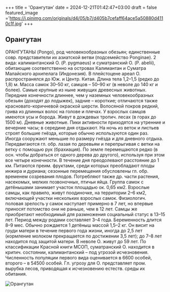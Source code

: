 +++
title = 'Орангутан'
date = 2024-12-21T01:42:47+03:00
draft = false
featured_image ='https://i.pinimg.com/originals/d4/05/b7/d405b7cefaff64ace5a50880d4110c1f.jpg'
+++
## Орангутан

ОРАНГУТА́НЫ (Pongo), род человекообразных обезьян; единственные совр. представители их азиатской ветви (подсемейство Ponginae). 2 вида: калимантанский О. (P. pygmaeus) и суматранский О. (P. abelii), обитающие соответственно на островах Калимантан и Суматра Малайского архипелага (Индонезия). В плейстоцене ареал О. распространялся до Юж. и Центр. Китая. Длина тела 1,2–1,5 (редко до 1,8) м. Масса самок 30–50 кг, самцов – 50–90 кг (в неволе до 140 кг и более). Самые крупные из ныне живущих древесных животных. Передние конечности длиннее, чем у наземных человекообразных обезьян (доходят до лодыжек), задние – короткие; отличаются также красновато-коричневой окраской шерсти. Волосяной покров редкий, грива из длинных волос на голове и плечах. У взрослых самцов имеются усы и борода. Живут в дождевых тропич. лесах (в горах до 1500 м). Дневные животные. Пики активности приходятся на утренние и вечерние часы; в середине дня отдыхают. На ночь из веток и листьев строят большие гнёзда, которые обычно используются один раз. Иногда сооружают меньшие по размеру гнёзда и для дневного отдыха. Передвигаются гл. обр. лазая по деревьям и перепрыгивая с ветки на ветку с помощью рук (брахиация). По земле перемещаются редко (в осн. чтобы добраться от одного дерева до другого), используя при этом все четыре конечности. В течение дня преодолевают расстояние до 1 км. Питаются преим. фруктами, среди которых преобладают плоды инжира и дуриана; сезонные перемещения обусловлены гл. обр. временем созревания плодов. Потребляют также др. части растения, насекомых, мелких позвоночных, птичьи яйца. Группа самок с детёнышами занимает участок площадью ок. 0,65 км2. Взрослые самцы, как правило, живут поодиночке, на территории 2–6 км2, включающей участки нескольких взрослых самок. Физиологич. половая зрелость у самок наступает примерно в 7 лет, но впервые приносят потомство они не раньше, чем в 12 лет. Самцы же приобретают необходимый для размножения социальный статус в 13–15 лет. Период между родами составляет 3–4 года. Беременность длится 8–9 мес. Обычно рождается 1 детёныш массой 1,5–2 кг. Он висит на груди матери в течение первого года жизни, иногда до 2,5 лет (кормление молоком прекращается по достижении 3,5 лет); до 7–8 лет находится под защитой матери. В неволе О. живут до 59 лет. По классификации Красной книги МСОП, суматранский О. находится в критич. состоянии, калимантанский – под угрозой исчезновения. Численность популяции первого вида оценивается в 6600 особей, второго – в 54500 особей. Гл. угрозу для О. представляет пром. вырубка лесов, приводящая к исчезновению естеств. среды их обитания.


![Орангутан](https://cdn.britannica.com/81/65381-050-B34096B5/orangutan-branches-tree.jpg)